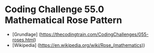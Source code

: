 # Coding Challenge 55.0 Mathematical Rose Pattern

- [Grundlage] (https://thecodingtrain.com/CodingChallenges/055-roses.html)
- [Wikipedia] (https://en.wikipedia.org/wiki/Rose_(mathematics))
